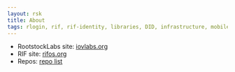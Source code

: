 ```yaml
---
layout: rsk
title: About
tags: rlogin, rif, rif-identity, libraries, DID, infrastructure, mobile, protocols, mvp, design, rbtc, defi, decentralized, quick-start, guides, tutorial, networks, dapps, tools, rootstock, rsk, ethereum, smart-contracts, install, get-started, how-to, mainnet, testnet, contracts, wallets, web3, crypto
---
```


- RootstockLabs site: [iovlabs.org](https://rootstocklabs.com)
- RIF site: [rifos.org](https://www.rifos.org/)
- Repos: [repo list](https://github.com/rsksmart)